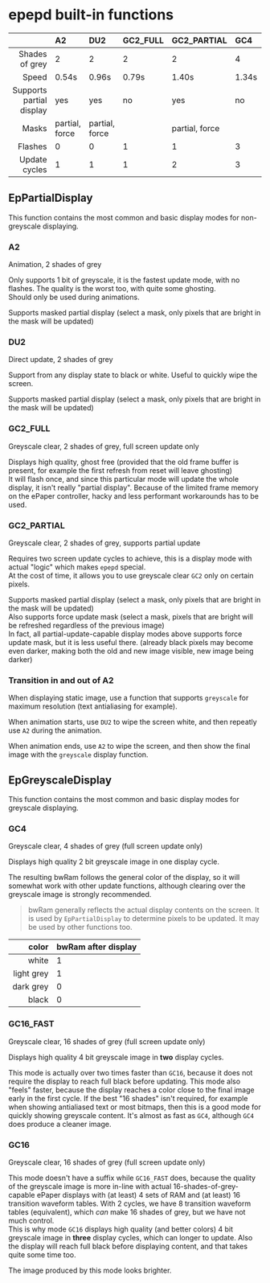 # epepd built-in functions

| | A2 | DU2 | GC2_FULL | GC2_PARTIAL | GC4 | GC16_FAST | GC16 |
| --: | :-- | :-- | :-- | :-- | :-- | :-- | :-- |
| Shades of grey |  2 | 2 | 2 | 2 | 4 | 16 | 16 |
| Speed | 0.54s | 0.96s | 0.79s | 1.40s | 1.34s | 1.45s | 2.58s |
| Supports partial display | yes | yes | no | yes | no | no | no |
| Masks | partial, force | partial, force | | partial, force | | | |
| Flashes | 0 | 0 | 1 | 1 | 3 | 3 | 3 |
| Update cycles | 1 | 1 | 1 | 2 | 3 | 2 | 3 |

## EpPartialDisplay

This function contains the most common and basic display modes for non-greyscale displaying.

### A2

Animation, 2 shades of grey

Only supports 1 bit of greyscale, it is the fastest update mode, with no flashes. The quality is the worst too, with quite some ghosting.\
Should only be used during animations.

Supports masked partial display (select a mask, only pixels that are bright in the mask will be updated)

### DU2

Direct update, 2 shades of grey

Support from any display state to black or white. Useful to quickly wipe the screen.

Supports masked partial display (select a mask, only pixels that are bright in the mask will be updated)

### GC2_FULL

Greyscale clear, 2 shades of grey, full screen update only

Displays high quality, ghost free (provided that the old frame buffer is present, for example the first refresh from reset will leave ghosting)\
It will flash once, and since this particular mode will update the whole display, it isn't really "partial display". Because of the limited frame memory on the
ePaper controller, hacky and less performant workarounds has to be used.

### GC2_PARTIAL

Greyscale clear, 2 shades of grey, supports partial update

Requires two screen update cycles to achieve, this is a display mode with actual "logic" which makes `epepd` special.\
At the cost of time, it allows you to use greyscale clear `GC2` only on certain pixels.

Supports masked partial display (select a mask, only pixels that are bright in the mask will be updated)\
Also supports force update mask (select a mask, pixels that are bright will be refreshed regardless of the previous image)\
In fact, all partial-update-capable display modes above supports force update mask, but it is less useful there. (already black pixels may become even darker,
making both the old and new image visible, new image being darker)

### Transition in and out of A2

When displaying static image, use a function that supports `greyscale` for maximum resolution (text antialiasing for example).

When animation starts, use `DU2` to wipe the screen white, and then repeatly use `A2` during the animation.

When animation ends, use `A2` to wipe the screen, and then show the final image with the `greyscale` display function.

## EpGreyscaleDisplay

This function contains the most common and basic display modes for greyscale displaying.

### GC4

Greyscale clear, 4 shades of grey (full screen update only)

Displays high quality 2 bit greyscale image in one display cycle.

The resulting bwRam follows the general color of the display, so it will somewhat work with other update functions, although clearing over the greyscale image is strongly recommended.

> bwRam generally reflects the actual display contents on the screen. It is used by `EpPartialDisplay` to determine pixels to be updated. It may be used by other functions too.

| color | bwRam after display |
| --: | :-- |
| white | 1 |
| light grey | 1 |
| dark grey | 0 |
| black | 0 |

### GC16_FAST

Greyscale clear, 16 shades of grey (full screen update only)

Displays high quality 4 bit greyscale image in **two** display cycles.

This mode is actually over two times faster than `GC16`, because it does not require the display to reach full black before updating. This mode also "feels" faster, because the display reaches a color close to the final image early in the first cycle. If the best "16 shades" isn't required, for example when showing antialiased text or most bitmaps, then this is a good mode for quickly showing greyscale content. It's almost as fast as `GC4`, although `GC4` does produce a cleaner image.

### GC16

Greyscale clear, 16 shades of grey (full screen update only)

This mode doesn't have a suffix while `GC16_FAST` does, because the quality of the greyscale image is more in-line with actual 16-shades-of-grey-capable ePaper displays with (at least) 4 sets of RAM and (at least) 16 transition waveform tables. With 2 cycles, we have 8 transition waveform tables (equivalent), which *can* make 16 shades of grey, but we have not much control.\
This is why mode `GC16` displays high quality (and better colors) 4 bit greyscale image in **three** display cycles, which can longer to update. Also the display will reach full black before displaying content, and that takes quite some time too.

The image produced by this mode looks brighter. 
